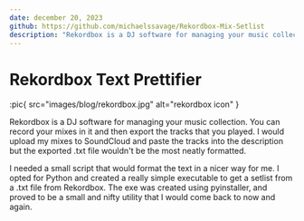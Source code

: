 ```yaml
---
date: december 20, 2023
github: https://github.com/michaelssavage/Rekordbox-Mix-Setlist
description: "Rekordbox is a DJ software for managing your music collection. You can record your mixes in it and then export the tracks that you played. I would upload my mixes to SoundCloud and paste the tracks into the description but the exported .txt file wouldn't be the most neatly formatted."
---
```


# Rekordbox Text Prettifier

:pic{ src="images/blog/rekordbox.jpg" alt="rekordbox icon" }

Rekordbox is a DJ software for managing your music collection. You can record your mixes in it and then export the tracks that you played. I would upload my mixes to SoundCloud and paste the tracks into the description but the exported .txt file wouldn't be the most neatly formatted.

I needed a small script that would format the text in a nicer way for me. I opted for Python and created a really simple executable to get a setlist from a .txt file from Rekordbox. The exe was created using pyinstaller, and proved to be a small and nifty utility that I would come back to now and again.
